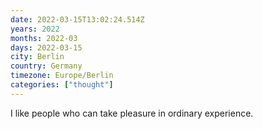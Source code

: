 ```yaml
---
date: 2022-03-15T13:02:24.514Z
years: 2022
months: 2022-03
days: 2022-03-15
city: Berlin
country: Germany
timezone: Europe/Berlin
categories: ["thought"]
---
```

I like people who can take pleasure in ordinary experience.
